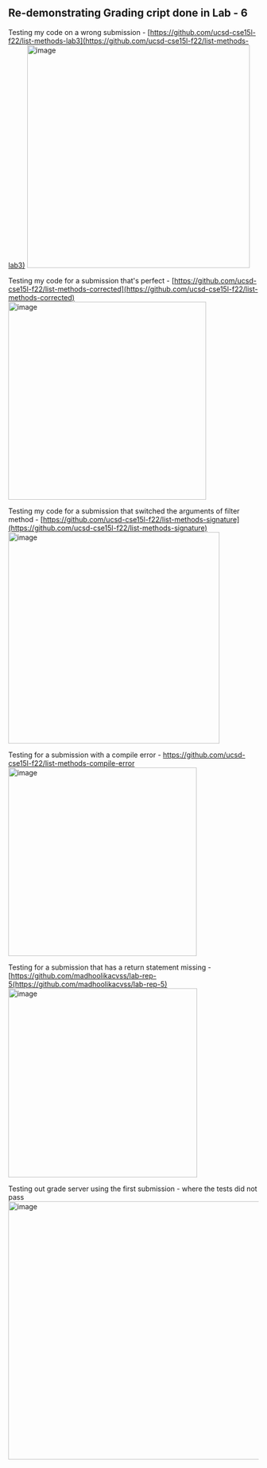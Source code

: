 ## Re-demonstrating Grading cript done in Lab - 6

Testing my code on a wrong submission - [https://github.com/ucsd-cse15l-f22/list-methods-lab3](https://github.com/ucsd-cse15l-f22/list-methods-lab3)
<img width="448" alt="image" src="https://user-images.githubusercontent.com/122486374/224622831-8206fef9-e905-4d89-b25a-15e7eb66e0a1.png">


Testing my code for a submission that's perfect - [https://github.com/ucsd-cse15l-f22/list-methods-corrected](https://github.com/ucsd-cse15l-f22/list-methods-corrected)
<img width="398" alt="image" src="https://user-images.githubusercontent.com/122486374/224623031-1de3622c-7e64-4021-8731-73b95a3bf9d8.png">

Testing my code for a submission that switched the arguments of filter method - [https://github.com/ucsd-cse15l-f22/list-methods-signature](https://github.com/ucsd-cse15l-f22/list-methods-signature)
<img width="425" alt="image" src="https://user-images.githubusercontent.com/122486374/224623455-406cdaa3-9644-44e0-81b6-e1e3f6015b65.png">


Testing for a submission with a compile error - https://github.com/ucsd-cse15l-f22/list-methods-compile-error
<img width="379" alt="image" src="https://user-images.githubusercontent.com/122486374/224623308-54f8ece7-87c0-4db2-82ac-5d1a83fc7d1e.png">


Testing for a submission that has a return statement missing - [https://github.com/madhoolikacvss/lab-rep-5(https://github.com/madhoolikacvss/lab-rep-5)
<img width="380" alt="image" src="https://user-images.githubusercontent.com/122486374/224623675-7f493003-8021-4bc6-a659-88d41d93020f.png">


Testing out grade server using the first submission - where the tests did not pass
<img width="519" alt="image" src="https://user-images.githubusercontent.com/122486374/224623827-ef205f8d-4776-49c9-91b4-6c036b5b9134.png">

